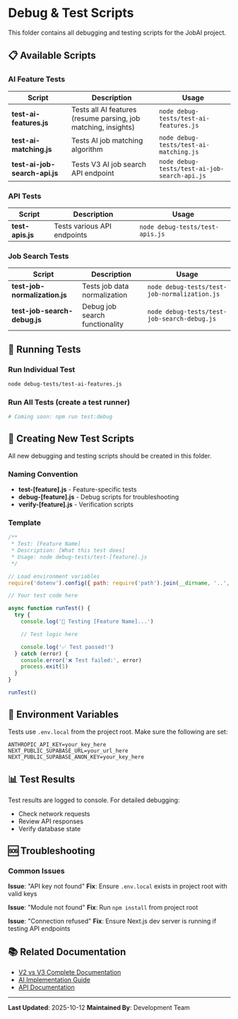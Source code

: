 # Debug & Test Scripts

This folder contains all debugging and testing scripts for the JobAI project.

## 📋 Available Scripts

### AI Feature Tests

| Script | Description | Usage |
|--------|-------------|-------|
| **test-ai-features.js** | Tests all AI features (resume parsing, job matching, insights) | `node debug-tests/test-ai-features.js` |
| **test-ai-matching.js** | Tests AI job matching algorithm | `node debug-tests/test-ai-matching.js` |
| **test-ai-job-search-api.js** | Tests V3 AI job search API endpoint | `node debug-tests/test-ai-job-search-api.js` |

### API Tests

| Script | Description | Usage |
|--------|-------------|-------|
| **test-apis.js** | Tests various API endpoints | `node debug-tests/test-apis.js` |

### Job Search Tests

| Script | Description | Usage |
|--------|-------------|-------|
| **test-job-normalization.js** | Tests job data normalization | `node debug-tests/test-job-normalization.js` |
| **test-job-search-debug.js** | Debug job search functionality | `node debug-tests/test-job-search-debug.js` |

## 🚀 Running Tests

### Run Individual Test
```bash
node debug-tests/test-ai-features.js
```

### Run All Tests (create a test runner)
```bash
# Coming soon: npm run test:debug
```

## 📝 Creating New Test Scripts

All new debugging and testing scripts should be created in this folder.

### Naming Convention
- **test-[feature].js** - Feature-specific tests
- **debug-[feature].js** - Debug scripts for troubleshooting
- **verify-[feature].js** - Verification scripts

### Template

```javascript
/**
 * Test: [Feature Name]
 * Description: [What this test does]
 * Usage: node debug-tests/test-[feature].js
 */

// Load environment variables
require('dotenv').config({ path: require('path').join(__dirname, '..', '.env.local') })

// Your test code here

async function runTest() {
  try {
    console.log('🧪 Testing [Feature Name]...')

    // Test logic here

    console.log('✅ Test passed!')
  } catch (error) {
    console.error('❌ Test failed:', error)
    process.exit(1)
  }
}

runTest()
```

## 🔧 Environment Variables

Tests use `.env.local` from the project root. Make sure the following are set:

```env
ANTHROPIC_API_KEY=your_key_here
NEXT_PUBLIC_SUPABASE_URL=your_url_here
NEXT_PUBLIC_SUPABASE_ANON_KEY=your_key_here
```

## 📊 Test Results

Test results are logged to console. For detailed debugging:
- Check network requests
- Review API responses
- Verify database state

## 🆘 Troubleshooting

### Common Issues

**Issue**: "API key not found"
**Fix**: Ensure `.env.local` exists in project root with valid keys

**Issue**: "Module not found"
**Fix**: Run `npm install` from project root

**Issue**: "Connection refused"
**Fix**: Ensure Next.js dev server is running if testing API endpoints

## 📚 Related Documentation

- [V2 vs V3 Complete Documentation](../docs/V2_V3_COMPLETE_DOCUMENTATION.md)
- [AI Implementation Guide](../docs/AI_JOB_SEARCH_IMPLEMENTATION.md)
- [API Documentation](../docs/)

---

**Last Updated**: 2025-10-12
**Maintained By**: Development Team
